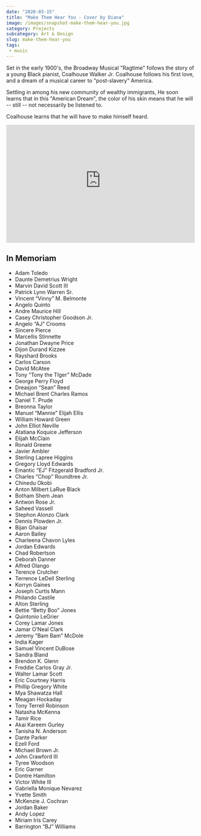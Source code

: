 ```yaml
---
date: "2020-03-15"
title: "Make Them Hear You - Cover by Diana"
image: /images/snapshot-make-them-hear-you.jpg
category: Projects
subcategory: Art & Design
slug: make-them-hear-you
tags: 
 - music
---
```


Set in the early 1900's, the Broadway Musical "Ragtime" follows the story of a young Black pianist, Coalhouse Walker Jr. Coalhouse follows his first love, and a dream of a musical career to "post-slavery" America.

Settling in among his new community of wealthy immigrants, He soon learns that in this "American Dream", the color of his skin means that he will -- still -- not necessarily be listened to.

Coalhouse learns that he will have to make himself heard.

<iframe width="100%" height="315" class="my-5" src="https://www.youtube-nocookie.com/embed/B5kujWyvwQs" title="YouTube video player" frameborder="0" allow="accelerometer; autoplay; clipboard-write; encrypted-media; gyroscope; picture-in-picture" allowfullscreen></iframe>

## In Memoriam

- Adam Toledo
- Daunte Demetrius Wright
- Marvin David Scott III
- Patrick Lynn Warren Sr.
- Vincent “Vinny” M. Belmonte
- Angelo Quinto
- Andre Maurice Hill
- Casey Christopher Goodson Jr.
- Angelo “AJ” Crooms
- Sincere Pierce
- Marcellis Stinnette
- Jonathan Dwayne Price
- Dijon Durand Kizzee
- Rayshard Brooks
- Carlos Carson
- David McAtee
- Tony “Tony the TIger” McDade
- George Perry Floyd
- Dreasjon “Sean” Reed
- Michael Brent Charles Ramos
- Daniel T. Prude
- Breonna Taylor
- Manuel “Mannie” Elijah Ellis
- William Howard Green
- John Elliot Neville
- Atatiana Koquice Jefferson
- Elijah McClain
- Ronald Greene
- Javier Ambler
- Sterling Lapree Higgins
- Gregory Lloyd Edwards
- Emantic “EJ” Fitzgerald Bradford Jr.
- Charles “Chop” Roundtree Jr.
- Chinedu Okobi
- Anton Milbert LaRue Black
- Botham Shem Jean
- Antwon Rose Jr.
- Saheed Vassell
- Stephon Alonzo Clark
- Dennis Plowden Jr.
- Bijan Ghaisar
- Aaron Bailey
- Charleena Chavon Lyles
- Jordan Edwards
- Chad Robertson
- Deborah Danner
- Alfred Olango
- Terence Crutcher
- Terrence LeDell Sterling
- Korryn Gaines
- Joseph Curtis Mann
- Philando Castile
- Alton Sterling
- Bettie “Betty Boo” Jones
- Quintonio LeGrier
- Corey Lamar Jones
- Jamar O’Neal Clark
- Jeremy “Bam Bam” McDole
- India Kager
- Samuel Vincent DuBose
- Sandra Bland
- Brendon K. Glenn
- Freddie Carlos Gray Jr.
- Walter Lamar Scott
- Eric Courtney Harris
- Phillip Gregory White
- Mya Shawatza Hall
- Meagan Hockaday
- Tony Terrell Robinson
- Natasha McKenna
- Tamir Rice
- Akai Kareem Gurley
- Tanisha N. Anderson
- Dante Parker
- Ezell Ford
- Michael Brown Jr.
- John Crawford III
- Tyree Woodson
- Eric Garner
- Dontre Hamilton
- Victor White III
- Gabriella Monique Nevarez
- Yvette Smith
- McKenzie J. Cochran
- Jordan Baker
- Andy Lopez
- Miriam Iris Carey
- Barrington “BJ” Williams
